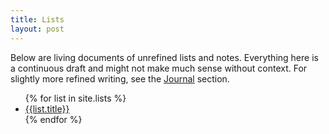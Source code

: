 ```yaml
---
title: Lists
layout: post
---
```


Below are living documents of unrefined lists and notes. Everything here is a continuous draft and might not make much sense without context. For slightly more refined writing, see the [Journal](/journal) section.

<ul>
{% for list in site.lists %}
  <li><a href="{{list.url}}">{{list.title}}</a></li>
{% endfor %}
</ul>